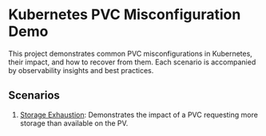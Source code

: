 # Kubernetes PVC Misconfiguration Demo
This project demonstrates common PVC misconfigurations in Kubernetes, their impact, and how to recover from them. Each scenario is accompanied by observability insights and best practices.
## Scenarios
1. [Storage Exhaustion](docs/storage-exhaustion.md): Demonstrates the impact of a PVC requesting more storage than available on the PV.
